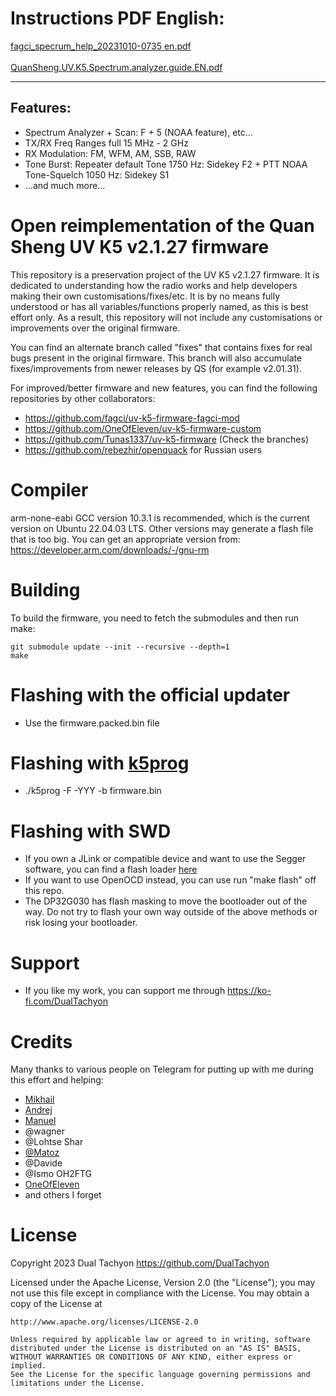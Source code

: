 # Instructions PDF English:
[fagci_specrum_help_20231010-0735 en.pdf](https://github.com/RE3CON/uv-k5-firmware-fagci-mod/files/13169259/fagci_specrum_help_20231010-0735.en.pdf)<br><br>
[QuanSheng.UV.K5.Spectrum.analyzer.guide.EN.pdf](https://github.com/RE3CON/uv-k5-firmware-fagci-mod/files/13169258/QuanSheng.UV.K5.Spectrum.analyzer.guide.EN.pdf)<hr>

## Features:
- Spectrum Analyzer + Scan: F + 5 (NOAA feature), etc...
- TX/RX Freq Ranges full 15 MHz - 2 GHz
- RX Modulation:
FM, WFM, AM, SSB, RAW
- Tone Burst:
Repeater default Tone 1750 Hz: Sidekey F2 + PTT
NOAA Tone-Squelch 1050 Hz: Sidekey S1
- ...and much more...


# Open reimplementation of the Quan Sheng UV K5 v2.1.27 firmware

This repository is a preservation project of the UV K5 v2.1.27 firmware.
It is dedicated to understanding how the radio works and help developers making their own customisations/fixes/etc.
It is by no means fully understood or has all variables/functions properly named, as this is best effort only.
As a result, this repository will not include any customisations or improvements over the original firmware.

You can find an alternate branch called "fixes" that contains fixes for real bugs present in the original firmware.
This branch will also accumulate fixes/improvements from newer releases by QS (for example v2.01.31).

For improved/better firmware and new features, you can find the following repositories by other collaborators:

* https://github.com/fagci/uv-k5-firmware-fagci-mod
* https://github.com/OneOfEleven/uv-k5-firmware-custom
* https://github.com/Tunas1337/uv-k5-firmware (Check the branches)
* https://github.com/rebezhir/openquack for Russian users

# Compiler

arm-none-eabi GCC version 10.3.1 is recommended, which is the current version on Ubuntu 22.04.03 LTS.
Other versions may generate a flash file that is too big.
You can get an appropriate version from: https://developer.arm.com/downloads/-/gnu-rm

# Building

To build the firmware, you need to fetch the submodules and then run make:
```
git submodule update --init --recursive --depth=1
make
```

# Flashing with the official updater

* Use the firmware.packed.bin file

# Flashing with [k5prog](https://github.com/piotr022/k5prog)

* ./k5prog -F -YYY -b firmware.bin

# Flashing with SWD

* If you own a JLink or compatible device and want to use the Segger software, you can find a flash loader [here](https://github.com/DualTachyon/dp32g030-flash-loader)
* If you want to use OpenOCD instead, you can use run "make flash" off this repo.
* The DP32G030 has flash masking to move the bootloader out of the way. Do not try to flash your own way outside of the above methods or risk losing your bootloader.

# Support

* If you like my work, you can support me through https://ko-fi.com/DualTachyon

# Credits

Many thanks to various people on Telegram for putting up with me during this effort and helping:

* [Mikhail](https://github.com/fagci/)
* [Andrej](https://github.com/Tunas1337)
* [Manuel](https://github.com/manujedi)
* @wagner
* @Lohtse Shar
* [@Matoz](https://github.com/spm81)
* @Davide
* @Ismo OH2FTG
* [OneOfEleven](https://github.com/OneOfEleven)
* and others I forget

# License

Copyright 2023 Dual Tachyon
https://github.com/DualTachyon

Licensed under the Apache License, Version 2.0 (the "License");
you may not use this file except in compliance with the License.
You may obtain a copy of the License at

    http://www.apache.org/licenses/LICENSE-2.0

    Unless required by applicable law or agreed to in writing, software
    distributed under the License is distributed on an "AS IS" BASIS,
    WITHOUT WARRANTIES OR CONDITIONS OF ANY KIND, either express or implied.
    See the License for the specific language governing permissions and
    limitations under the License.

